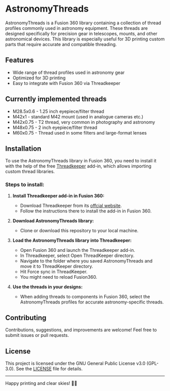 # AstronomyThreads

AstronomyThreads is a Fusion 360 library containing a collection of thread profiles commonly used in astronomy equipment. These threads are designed specifically for precision gear in telescopes, mounts, and other astronomical devices. This library is especially useful for 3D printing custom parts that require accurate and compatible threading.

## Features

- Wide range of thread profiles used in astronomy gear
- Optimized for 3D printing
- Easy to integrate with Fusion 360 via Threadkeeper

## Currently implemented threads

- M28.5x0.6 - 1.25 inch eyepiece/filter thread
- M42x1 - standard M42 mount (used in analogue cameras etc.)
- M42x0.75 - T2 thread, very common in photography and astronomy
- M48x0.75 - 2 inch eyepiece/filter thread
- M60x0.75 - Thread used in some filters and large-format lenses

## Installation

To use the AstronomyThreads library in Fusion 360, you need to install it with the help of the free [Threadkeeper](https://apps.autodesk.com/FUSION/en/Detail/Index?id=1725038115223093226) add-in, which allows importing custom thread libraries.

### Steps to install:

1. **Install Threadkeeper add-in in Fusion 360:**
   - Download Threadkeeper from its [offcial website](https://apps.autodesk.com/FUSION/en/Detail/Index?id=1725038115223093226).
   - Follow the instructions there to install the add-in in Fusion 360.

2. **Download AstronomyThreads library:**
   - Clone or download this repository to your local machine.

3. **Load the AstronomyThreads library into Threadkeeper:**
   - Open Fusion 360 and launch the Threadkeeper add-in.
   - In Threadkeeper, select Open ThreadKeeper directory.
   - Navigate to the folder where you saved AstronomyThreads and move it to ThreadKeeper directory.
   - Hit Force sync in ThreadKeeper. 
   - You might need to reload Fusion360.

4. **Use the threads in your designs:**
   - When adding threads to components in Fusion 360, select the AstronomyThreads profiles for accurate astronomy-specific threads.

## Contributing

Contributions, suggestions, and improvements are welcome! Feel free to submit issues or pull requests.

## License

This project is licensed under the GNU General Public License v3.0 (GPL-3.0). See the [LICENSE](LICENSE) file for details.

---

Happy printing and clear skies! 🌌✨
